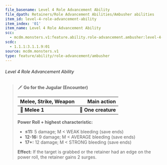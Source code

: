 ```yaml
---
file_basename: Level 4 Role Advancement Ability
file_dpath: Retainers/Role Advancement Abilities/Ambusher abilities
item_id: level-4-role-advancement-ability
item_index: '01'
item_name: Level 4 Role Advancement Ability
scc:
  - mcdm.monsters.v1:feature.ability.role-advancement.ambusher:level-4-role-advancement-ability
scdc:
  - 1.1.1:3.1.1.9:01
source: mcdm.monsters.v1
type: feature/ability/role-advancement/ambusher
---
```


###### Level 4 Role Advancement Ability

> 🗡 **Go for the Jugular (Encounter)**
>
> | **Melee, Strike, Weapon** |     **Main action** |
> | ------------------------- | ------------------: |
> | **📏 Melee 1**            | **🎯 One creature** |
>
> **Power Roll + highest characteristic:**
>
> - **≤11:** 5 damage; M < WEAK bleeding (save ends)
> - **12-16:** 9 damage; M < AVERAGE bleeding (save ends)
> - **17+:** 12 damage; M < STRONG bleeding (save ends)
>
> **Effect:** If the target is grabbed or the retainer had an edge on the power roll, the retainer gains 2 surges.
